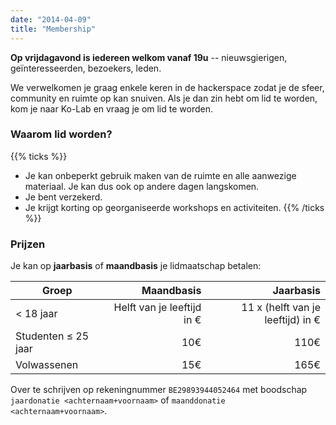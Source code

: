 ```yaml
---
date: "2014-04-09"
title: "Membership"
---
```


**Op vrijdagavond is iedereen welkom vanaf 19u** -- nieuwsgierigen, geïnteresseerden, bezoekers, leden.

We verwelkomen je graag enkele keren in de hackerspace zodat je de sfeer, community en ruimte op kan snuiven. 
Als je dan zin hebt om lid te worden, kom je naar Ko-Lab en vraag je om lid te worden.

### Waarom lid worden?

{{% ticks %}}
  * Je kan onbeperkt gebruik maken van de ruimte en alle aanwezige materiaal. Je kan dus ook op andere dagen langskomen.
  * Je bent verzekerd.
  * Je krijgt korting op georganiseerde workshops en activiteiten.
{{% /ticks %}}

### Prijzen
Je kan op **jaarbasis** of **maandbasis** je lidmaatschap betalen:

| Groep                   | Maandbasis      | Jaarbasis     |
| ----------------------- | --------------: | -------------:|
| < 18 jaar	| Helft van je leeftijd in € | 11 x (helft van je leeftijd) in € |
| Studenten &le; 25 jaar  |             10€ |          110€ |
| Volwassenen             |             15€ |          165€ |

Over te schrijven op rekeningnummer `BE29893944052464` 
met boodschap `jaardonatie <achternaam+voornaam>` 
of `maanddonatie <achternaam+voornaam>`.
